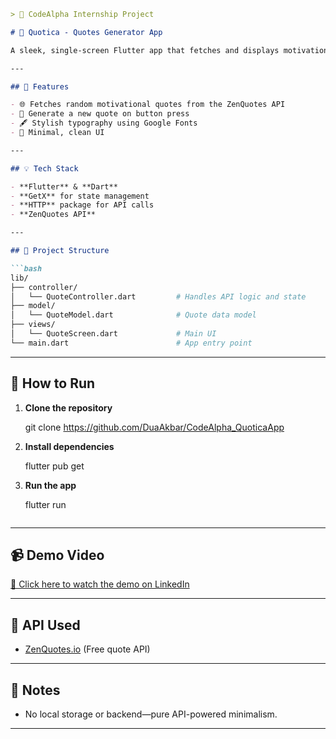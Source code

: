```markdown
> 🚀 CodeAlpha Internship Project

# 💬 Quotica - Quotes Generator App

A sleek, single-screen Flutter app that fetches and displays motivational quotes using a public API. Designed to be lightweight and fast with clean UI.

---

## 🔹 Features

- 🌐 Fetches random motivational quotes from the ZenQuotes API
- 🔁 Generate a new quote on button press
- 🖋️ Stylish typography using Google Fonts
- 🧼 Minimal, clean UI

---

## 💡 Tech Stack

- **Flutter** & **Dart**
- **GetX** for state management
- **HTTP** package for API calls
- **ZenQuotes API**

---

## 📂 Project Structure

```bash
lib/
├── controller/
│   └── QuoteController.dart         # Handles API logic and state
├── model/
│   └── QuoteModel.dart              # Quote data model
├── views/
│   └── QuoteScreen.dart             # Main UI
└── main.dart                        # App entry point
````

---

## 🚀 How to Run

1. **Clone the repository**

   git clone https://github.com/DuaAkbar/CodeAlpha_QuoticaApp


2. **Install dependencies**

   flutter pub get


3. **Run the app**

   flutter run
   ```

---

## 📹 Demo Video

[🔗 Click here to watch the demo on LinkedIn](https://www.linkedin.com/posts/dua-akbar-73686636b_flutter-internship-mobiledevelopment-activity-7352816950281957377-bVfg)

---

## 📝 API Used

* [ZenQuotes.io](https://zenquotes.io/) (Free quote API)

---

## 📌 Notes
* No local storage or backend—pure API-powered minimalism.

---

